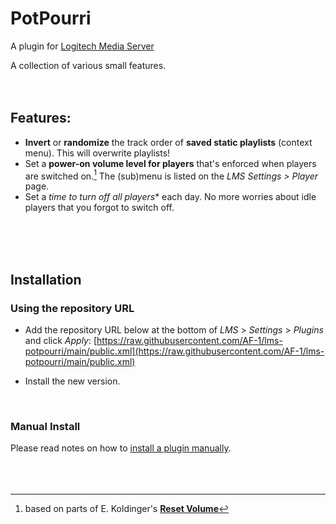 PotPourri
====

A plugin for [Logitech Media Server](https://github.com/Logitech/slimserver)<br>

A collection of various small features.
<br><br><br>


## Features:
- **Invert** or **randomize** the track order of **saved static playlists** (context menu). This will overwrite playlists!
- Set a **power-on volume level for players** that's enforced when players are switched on.[^1] The (sub)menu is listed on the *LMS Settings > Player* page.
- Set a **time to turn off *all** players** each day. No more worries about idle players that you forgot to switch off.

<br><br><br>


## Installation

### Using the repository URL

- Add the repository URL below at the bottom of *LMS* > *Settings* > *Plugins* and click *Apply*:
[https://raw.githubusercontent.com/AF-1/lms-potpourri/main/public.xml](https://raw.githubusercontent.com/AF-1/lms-potpourri/main/public.xml)

- Install the new version.
<br>

### Manual Install

Please read notes on how to [install a plugin manually](https://github.com/AF-1/sobras/wiki/Manual-installation-of-LMS-plugins).
<br><br><br><br>


[^1]:based on parts of E. Koldinger's [**Reset Volume**](https://github.com/koldinger/ResetVolume)
